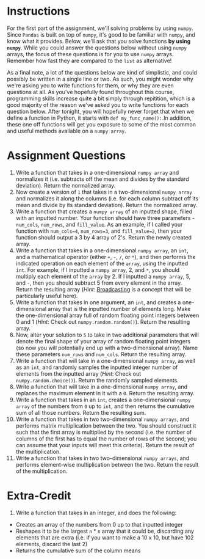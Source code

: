 # Instructions 

For the first part of the assignment, we'll solving problems by using `numpy`. Since `Pandas` is built on top of `numpy`, it's good to be familiar with `numpy`, and know what it provides. Below, we'll ask that you solve functions **by using `numpy`**. While you could answer the questions below without using `numpy` arrays, the focus of these questions is for you to use `numpy` arrays. Remember how fast they are compared to the `list` as alternative! 

As a final note, a lot of the questions below are kind of simplistic, and could possibly be written in a single line or two. As such, you might wonder why we're asking you to write functions for them, or why they are even questions at all. As you've hopefully found throughout this course, programming skills increase quite a bit simply through repitition, which is a good majority of the reason we've asked you to write functions for each question below. After tonight, you will hopefully never forget that when we define a function in Python, it starts with `def my_func_name():`.In addition, these one off functions will get you exposure to some of the most common and useful methods available on a `numpy array`. 

# Assignment Questions

1. Write a function that takes in a one-dimensional `numpy array` and normalizes it (i.e. subtracts off the mean and divides by the standard deviation). Return the normalized array. 
2. Now create a version of `1` that takes in a two-dimensional `numpy array` and normalizes it along the columns (i.e. for each column subtract off its mean and divide by its standard deviation). Return the normalized array. 
3. Write a function that creates a `numpy array` of an inputted shape, filled with an inputted number. Your function should have three parameters - `num_cols`, `num_rows`, and `fill_value`. As an example, if I called your function with `num_cols=4`, `num_rows=3`, and `fill_value=2`, then your function should output a 3 by 4 array of 2's. Return the newly created array.  
4. Write a function that takes in a one-dimensional `numpy array`, an `int`, and a mathematical operator (either `+`, `-`, `/`, or `*`), and then performs the indicated operation on each element of the `array`, using the inputted `int`. For example, if I inputted a `numpy array`, 2, and `*`, you should multiply each element of the `array` by 2. If I inputted a `numpy array`, 5, and `-`, then you should subtract 5 from every element in the array. Return the resulting array (*Hint*: [Broadcasting](http://docs.scipy.org/doc/numpy-1.10.1/user/basics.broadcasting.html) is a concept that will be particularly useful here). 
5. Write a function that takes in one argument, an `int`, and creates a one-dimensional array that is the inputted number of elements long. Make the one-dimensional array full of random floating point integers between 0 and 1 (*Hint*: Check out `numpy.random.random()`). Return the resulting array. 
6. Now, alter your solution to `5` to take in two additional parameters that will denote the final shape of your array of random floating point integers (so now you will potentially end up with a two-dimensional array). Name these parameters `num_rows` and `num_cols`. Return the resulting array. 
7. Write a function that will take in a one-dimensional `numpy array`, as well as an `int`, and randomly samples the inputted integer number of elements from the inputted array (*Hint*: Check out `numpy.random.choice()`). Return the randomly sampled elements. 
8. Write a function that will take in a one-dimensional `numpy array`, and replaces the maximum element in it with a `0`. Return the resulting array. 
9. Write a function that takes in an `int`, creates a one-dimensional `numpy array` of the numbers from `0` up to `int`, and then returns the cumulative sum of all those numbers. Return the resulting sum. 
10. Write a function that takes in two two-dimensional `numpy arrays`, and performs matrix multiplication between the two. You should construct it such that the first array is multiplied by the second (i.e. the number of columns of the first has to equal the number of rows of the second; you can assume that your inputs will meet this criteria). Return the result of the multiplication. 
11. Write a function that takes in two two-dimensional `numpy arrays`, and performs 
element-wise multiplication between the two. Return the result of the multiplication. 

# Extra-Credit 

1. Write a function that takes in an integer, and does the following: 

* Creates an array of the numbers from 0 up to that inputted integer 
* Reshapes it to be the largest `n` * `n` array that it could be, discarding 
any elements that are extra (i.e. if you want to make a 10 x 10, but have 102 elements, discard the last 2)
* Returns the cumulative sum of the column means

